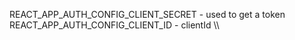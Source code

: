 REACT_APP_AUTH_CONFIG_CLIENT_SECRET - used to get a token
REACT_APP_AUTH_CONFIG_CLIENT_ID - clientId
\\\
